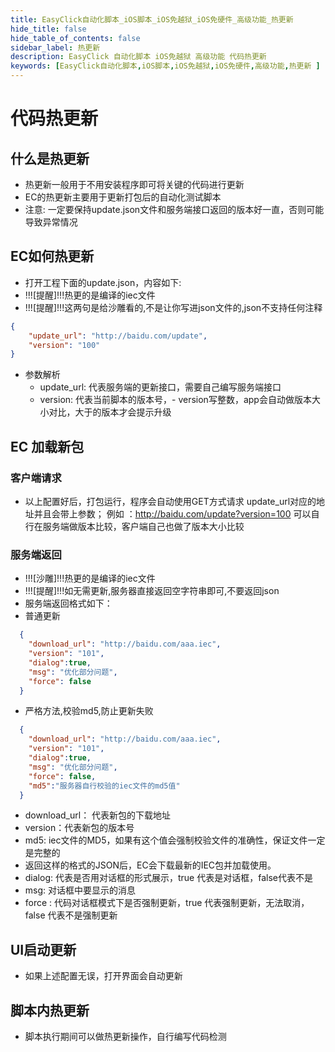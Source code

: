 ```yaml
---
title: EasyClick自动化脚本_iOS脚本_iOS免越狱_iOS免硬件_高级功能_热更新
hide_title: false
hide_table_of_contents: false
sidebar_label: 热更新
description: EasyClick 自动化脚本 iOS免越狱 高级功能 代码热更新
keywords: [EasyClick自动化脚本,iOS脚本,iOS免越狱,iOS免硬件,高级功能,热更新 ]
---
```



# 代码热更新

## 什么是热更新
- 热更新一般用于不用安装程序即可将关键的代码进行更新
- EC的热更新主要用于更新打包后的自动化测试脚本
- 注意: 一定要保持update.json文件和服务端接口返回的版本好一直，否则可能导致异常情况


## EC如何热更新

- 打开工程下面的update.json，内容如下:
- !!![提醒]!!!热更的是编译的iec文件
- !!![提醒]!!!这两句是给沙雕看的,不是让你写进json文件的,json不支持任何注释


```json
{
    "update_url": "http://baidu.com/update",
    "version": "100"
}
```

- 参数解析
    - update_url: 代表服务端的更新接口，需要自己编写服务端接口
    - version: 代表当前脚本的版本号，- version写整数，app会自动做版本大小对比，大于的版本才会提示升级

## EC 加载新包

### 客户端请求
- 以上配置好后，打包运行，程序会自动使用GET方式请求 update_url对应的地址并且会带上参数；
  例如 ：http://baidu.com/update?version=100 可以自行在服务端做版本比较，客户端自己也做了版本大小比较

### 服务端返回
- !!![沙雕]!!!热更的是编译的iec文件
- !!![提醒]!!!如无需更新,服务器直接返回空字符串即可,不要返回json
- 服务端返回格式如下：
- 普通更新

```json
  {
    "download_url": "http://baidu.com/aaa.iec",
    "version": "101",
    "dialog":true,
    "msg": "优化部分问题",
    "force": false
  }
```
- 严格方法,校验md5,防止更新失败

```json
  {
    "download_url": "http://baidu.com/aaa.iec",
    "version": "101",
    "dialog":true,
    "msg": "优化部分问题",
    "force": false,
    "md5":"服务器自行校验的iec文件的md5值"
  }
```

- download_url： 代表新包的下载地址
- version：代表新包的版本号
- md5: iec文件的MD5，如果有这个值会强制校验文件的准确性，保证文件一定是完整的
- 返回这样的格式的JSON后，EC会下载最新的IEC包并加载使用。
- dialog: 代表是否用对话框的形式展示，true 代表是对话框，false代表不是
- msg: 对话框中要显示的消息
- force : 代码对话框模式下是否强制更新，true 代表强制更新，无法取消，false 代表不是强制更新

## UI启动更新

- 如果上述配置无误，打开界面会自动更新

## 脚本内热更新
- 脚本执行期间可以做热更新操作，自行编写代码检测
